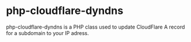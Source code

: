 php-cloudflare-dyndns
=====================

php-cloudflare-dyndns is a PHP class used to update CloudFlare A record for a subdomain to your IP adress. 

